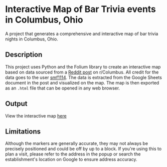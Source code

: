 # Interactive Map of Bar Trivia events in Columbus, Ohio
A project that generates a comprehensive and interactive map of bar trivia nights in Columbus, Ohio.

## Description
This project uses Python and the Folium library to create an interactive map based on data sourced from a [Reddit post](https://www.reddit.com/r/Columbus/comments/1cwl7eo/columbus_area_trivia_master_list/?rdt=46370) on r/Columbus. All credit for the data goes to the user [smf1114](https://www.reddit.com/user/smf1114/). The data is extracted from the Google Sheets document in the post and visualized on the map. The map is then exported as an `.html` file that can be opened in any web browser. 

## Output
View the interactive map [here](https://kmahaseth1.github.io/cbus-trivia_map/output/cbus_map.html)

## Limitations
Although the markers are generally accurate, they may not always be precisely positioned and could be off by up to a block. If you're using this to plan a visit, please refer to the address in the popup or search the establishment's location on Google to ensure address accuracy.
